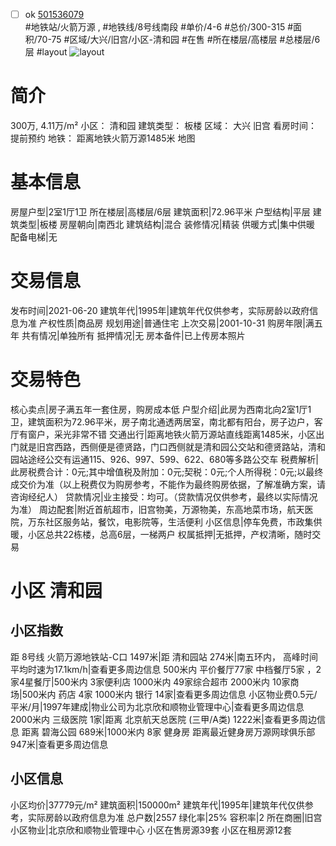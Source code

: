 - [ ] ok [501536079](https://bj.5i5j.com/ershoufang/501536079.html)  
 #地铁站/火箭万源 ,  #地铁线/8号线南段
#单价/4-6 #总价/300-315 #面积/70-75   #区域/大兴/旧宫/小区-清和园 #在售 #所在楼层/高楼层 #总楼层/6层 #layout 
![layout](http://image2a.5i5j.com/bdir/layout/269469.jpg_P5.jpg) 
# 简介 
 300万,  4.11万/m² 
小区： 清和园
建筑类型： 板楼
区域： 大兴 旧宫
看房时间： 提前预约
地铁： 距离地铁火箭万源1485米 地图
# 基本信息 
 房屋户型|2室1厅1卫
所在楼层|高楼层/6层
建筑面积|72.96平米
户型结构|平层
建筑类型|板楼
房屋朝向|南西北
建筑结构|混合
装修情况|精装
供暖方式|集中供暖
配备电梯|无
# 交易信息 
 发布时间|2021-06-20
建筑年代|1995年|建筑年代仅供参考，实际房龄以政府信息为准
产权性质|商品房
规划用途|普通住宅
上次交易|2001-10-31
购房年限|满五年
共有情况|单独所有
抵押情况|无
房本备件|已上传房本照片
# 交易特色 
 核心卖点|房子满五年一套住房，购房成本低
户型介绍|此房为西南北向2室1厅1卫，建筑面积为72.96平米，房子南北通透两居室，南北都有阳台，房子边户，客厅有窗户，采光非常不错
交通出行|距离地铁火箭万源站直线距离1485米，小区出门就是旧宫西路，西侧便是德贤路，门口西侧就是清和园公交站和德贤路站，清和园站途经公交有运通115、926、997、599、622、680等多路公交车
税费解析|此房税费合计：0元;其中增值税及附加：0元;契税：0元;个人所得税：0元;以最终成交价为准（以上税费仅为购房参考，不能作为最终购房依据，了解准确方案，请咨询经纪人）
贷款情况|业主接受：均可。（贷款情况仅供参考，最终以实际情况为准）
周边配套|附近首航超市，旧宫物美，万源物美，东高地菜市场，航天医院，万东社区服务站，餐饮，电影院等，生活便利
小区信息|停车免费，市政集供暖，小区总共22栋楼，总高6层，一梯两户
权属抵押|无抵押，产权清晰，随时交易
# 小区 清和园
## 小区指数 
 距 8号线 火箭万源地铁站-C口 1497米|距 清和园站 274米|南五环内， 高峰时间平均时速为17.1km/h|查看更多周边信息
500米内 平价餐厅77家
中档餐厅5家 ，2家4星餐厅|500米内 3家便利店
1000米内 49家综合超市
2000米内 10家商场|500米内 药店 4家
1000米内 银行 14家|查看更多周边信息
小区物业费0.5元/平米/月|1997年建成|物业公司为北京欣和顺物业管理中心|查看更多周边信息
2000米内 三级医院 1家|距离 北京航天总医院 (三甲/A类) 1222米|查看更多周边信息
距离 碧海公园 689米|1000米内 8家 健身房
距离最近健身房万源网球俱乐部 947米|查看更多周边信息
## 小区信息 
 小区均价|37779元/m²
建筑面积|150000m²
建筑年代|1995年|建筑年代仅供参考，实际房龄以政府信息为准
总户数|2557
绿化率|25%
容积率|2
所在商圈|旧宫
小区物业|北京欣和顺物业管理中心
小区在售房源39套
小区在租房源12套
